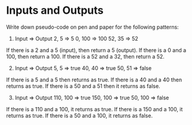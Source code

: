 # Inputs and Outputs

Write down pseudo-code on pen and paper for the following patterns:

1.  Input => Output
    2, 5 => 5
    0, 100 => 100
    52, 35 => 52

If there is a 2 and a 5 (input), then return a 5 (output).
If there is a 0 and a 100, then return a 100.
If there is a 52 and a 32, then return a 52.

2.  Input => Output
    5, 5 => true
    40, 40 => true
    50, 51 => false

If there is a 5 and a 5 then returns as true.
If there is a 40 and a 40 then returns as true.
If there is a 50 and a 51 then it returns as false.

3.  Input => Output
    110, 100 => true
    150, 100 => true
    50, 100 => false

If there is a 110 and a 100, it returns as true.
If there is a 150 and a 100, it returns as true.
If there is a 50 and a 100, it returns as false.
